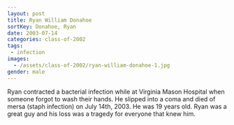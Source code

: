 ```yaml
---
layout: post
title: Ryan William Donahoe
sortKey: Donahoe, Ryan
date: 2003-07-14
categories: class-of-2002
tags:
 - infection
images:
  - /assets/class-of-2002/ryan-william-donahoe-1.jpg
gender: male
---
```

Ryan contracted a bacterial infection while at Virginia Mason Hospital when someone forgot to wash their hands. He slipped into a coma and died of mersa (staph infection) on July 14th, 2003. He was 19 years old. Ryan was a great guy and his loss was a tragedy for everyone that knew him.
